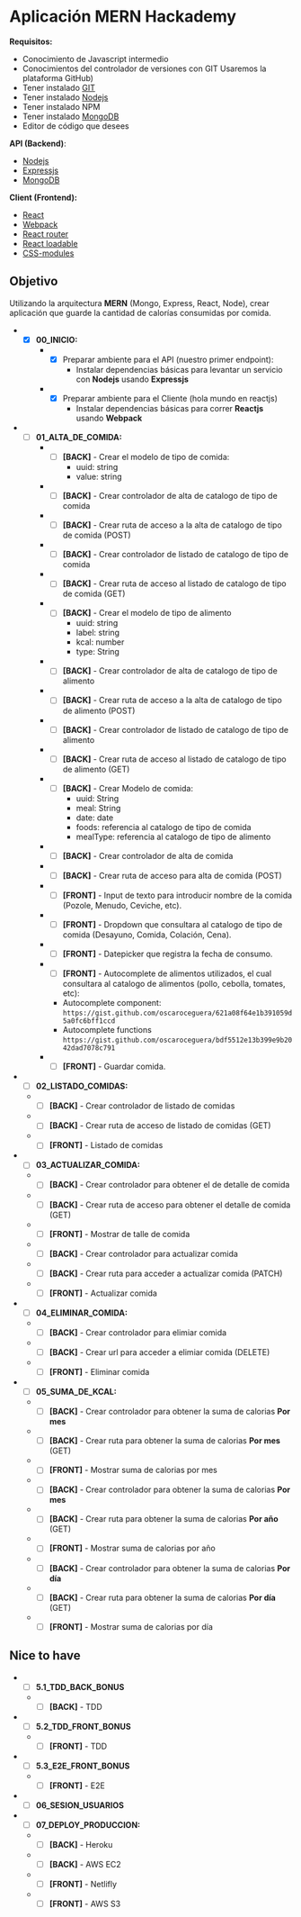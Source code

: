 # Aplicación MERN Hackademy


**Requisitos:**

* Conocimiento de Javascript intermedio
* Conocimientos del controlador de versiones con GIT Usaremos la plataforma GitHub)
* Tener instalado [GIT](https://git-scm.com)
* Tener instalado [Nodejs](https://nodejs.org)
* Tener instalado NPM
* Tener instalado [MongoDB](https://docs.mongodb.com/manual/administration/install-community/)
* Editor de código que desees

**API (Backend)**:

* [Nodejs](https://nodejs.org)
* [Expressjs](https://expressjs.com/es)
* [MongoDB](https://www.mongodb.com)

**Client (Frontend):**

* [React](https://es.reactjs.org/)
* [Webpack](https://webpack.js.org/)
* [React router](https://reacttraining.com/react-router/web/guides/quick-start)
* [React loadable](https://github.com/jamiebuilds/react-loadable)
* [CSS-modules](https://github.com/css-modules/css-modules)

## Objetivo

Utilizando la arquitectura **MERN** (Mongo, Express, React, Node), crear aplicación que guarde la cantidad de calorías consumidas por comida.


* *[x] **00_INICIO:**
    * *[x] Preparar ambiente para el API (nuestro primer endpoint):
        * Instalar dependencias básicas para levantar un servicio con **Nodejs** usando **Expressjs**
    * *[x] Preparar ambiente para el Cliente (hola mundo en reactjs)
        * Instalar dependencias básicas para correr **Reactjs** usando **Webpack**

* *[ ] **01_ALTA_DE_COMIDA:**
	* *[ ] **[BACK]** - Crear el modelo de tipo de comida:
        * uuid: string
        * value: string
    * *[ ] **[BACK]** - Crear controlador de alta de catalogo de tipo de comida
    * *[ ] **[BACK]** - Crear ruta de acceso a la alta de catalogo de tipo de comida (POST)
    * *[ ] **[BACK]** - Crear controlador de listado de catalogo de tipo de comida
    * *[ ] **[BACK]** - Crear ruta de acceso al listado de catalogo de tipo de comida (GET)
    * *[ ] **[BACK]** - Crear el modelo de tipo de alimento
        * uuid: string
        * label: string
        * kcal: number
        * type: String
    * *[ ] **[BACK]** - Crear controlador de alta de catalogo de tipo de alimento
    * *[ ] **[BACK]** - Crear ruta de acceso a la alta de catalogo de tipo de alimento (POST)
    * *[ ] **[BACK]** - Crear controlador de listado de catalogo de tipo de alimento 
    * *[ ] **[BACK]** - Crear ruta de acceso al listado de catalogo de tipo de alimento (GET)
    * *[ ] **[BACK]** - Crear Modelo de comida:
        * uuid: String
        * meal: String
        * date: date
        * foods: referencia al catalogo de tipo de comida
        * mealType: referencia al catalogo de tipo de alimento
    * *[ ] **[BACK]** - Crear controlador de alta de comida
    * *[ ] **[BACK]** - Crear ruta de acceso para alta de comida (POST)
    * *[ ] **[FRONT]** - Input de texto para introducir nombre de la comida (Pozole, Menudo, Ceviche, etc).
    * *[ ] **[FRONT]** - Dropdown que consultara al catalogo de tipo de comida (Desayuno, Comida, Colación, Cena).
    * *[ ] **[FRONT]** - Datepicker que registra la fecha de consumo.
    * *[ ] **[FRONT]** - Autocomplete de alimentos utilizados, el cual consultara al catalogo de alimentos (pollo, cebolla, tomates, etc):
      * Autocomplete component: `https://gist.github.com/oscaroceguera/621a08f64e1b391059d5a0fc6bff1ccd`
      * Autocomplete functions `https://gist.github.com/oscaroceguera/bdf5512e13b399e9b2042dad7078c791`
    * *[ ] **[FRONT]** - Guardar comida.
    
* *[ ] **02_LISTADO_COMIDAS:**
  * *[ ] **[BACK]** - Crear controlador de listado de comidas
  * *[ ] **[BACK]** - Crear ruta de acceso de listado de comidas (GET)
  * *[ ] **[FRONT]** - Listado de comidas

* *[ ] **03_ACTUALIZAR_COMIDA:**
  * *[ ] **[BACK]** - Crear controlador para obtener el de detalle de comida
  * *[ ] **[BACK]** - Crear ruta de acceso para obtener el detalle de comida (GET)
  * *[ ] **[FRONT]** - Mostrar de talle de comida
  * *[ ] **[BACK]** - Crear controlador para actualizar comida
  * *[ ] **[BACK]** - Crear ruta para acceder a actualizar comida (PATCH)
  * *[ ] **[FRONT]** - Actualizar comida

* *[ ] **04_ELIMINAR_COMIDA:**
  * *[ ] **[BACK]** - Crear controlador para elimiar comida
  * *[ ] **[BACK]** - Crear url para acceder a elimiar comida (DELETE)
  * *[ ] **[FRONT]** - Eliminar comida

* *[ ] **05_SUMA_DE_KCAL:**
  * *[ ] **[BACK]** - Crear controlador para obtener la suma de calorias **Por mes**
  * *[ ] **[BACK]** - Crear ruta para obtener la suma de calorias **Por mes** (GET)
  * *[ ] **[FRONT]** - Mostrar suma de calorias por mes
  * *[ ] **[BACK]** - Crear controlador para obtener la suma de calorias **Por mes**
  * *[ ] **[BACK]** - Crear ruta para obtener la suma de calorias **Por año** (GET)
  * *[ ] **[FRONT]** - Mostrar suma de calorias por año
  * *[ ] **[BACK]** - Crear controlador para obtener la suma de calorias **Por día**
  * *[ ] **[BACK]** - Crear ruta para obtener la suma de calorias **Por día** (GET)
  * *[ ] **[FRONT]** - Mostrar suma de calorias por día

## Nice to have

* *[ ] **5.1_TDD_BACK_BONUS**
  * *[ ] **[BACK]** - TDD

* *[ ] **5.2_TDD_FRONT_BONUS**
  * *[ ] **[FRONT]** - TDD

* *[ ] **5.3_E2E_FRONT_BONUS**
  * *[ ] **[FRONT]** - E2E

* *[ ] **06_SESION_USUARIOS**

* *[ ] **07_DEPLOY_PRODUCCION:**
  * *[ ] **[BACK]** - Heroku
  * *[ ] **[BACK]** - AWS EC2
  * *[ ] **[FRONT]** - Netlifly
  * *[ ] **[FRONT]** - AWS S3
